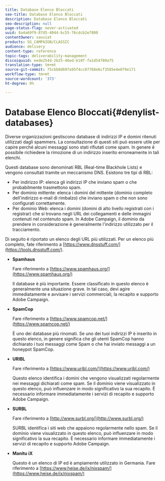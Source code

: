 ```yaml
---
title: Database Elenco Bloccati
seo-title: Database Elenco Bloccati
description: Database Elenco Bloccati
seo-description: null
page-status-flag: never-activated
uuid: 8a4a69f9-87d5-4044-bc55-76cdcb2e7800
contentOwner: sauviat
products: SG_CAMPAIGN/CLASSIC
audience: delivery
content-type: reference
topic-tags: deliverability-management
discoiquuid: eede254d-2b25-46ed-b10f-fa1d54780a75
translation-type: tm+mt
source-git-commit: 75cbb8d697a95f4cc07768e6cf3585e4e079e171
workflow-type: tm+mt
source-wordcount: '373'
ht-degree: 0%

---
```



# Database Elenco Bloccati{#denylist-databases}

Diverse organizzazioni gestiscono database di indirizzi IP e domini ritenuti utilizzati dagli spammers. La consultazione di questi siti può essere utile per capire perché alcuni messaggi sono stati rifiutati come spam. In genere è possibile richiedere la rimozione di un indirizzo inserito erroneamente in tali elenchi.

Questi database sono denominati RBL (Real-time Blackhole Lists) e vengono consultati tramite un meccanismo DNS. Esistono tre tipi di RBL:

* Per indirizzo IP: elenca gli indirizzi IP che inviano spam o che probabilmente trasmettono spam.
* Per dominio mittente: elenca i domini del mittente (dominio completo dell&#39;indirizzo e-mail di rimbalzo) che inviano spam o che non sono configurati correttamente.
* Per dominio Web: elenca i domini (domini di alto livello registrati con i registrar) che si trovano negli URL dei collegamenti e delle immagini contenuti nel contenuto spam. In  Adobe Campaign, il dominio da prendere in considerazione è generalmente l&#39;indirizzo utilizzato per il tracciamento.

Di seguito è riportato un elenco degli URL più utilizzati. Per un elenco più completo, fate riferimento a [https://www.dnsstuff.com/](https://tools.dnsstuff.com/).

* **Spamhaus**

   Fare riferimento a [https://www.spamhaus.org/](https://www.spamhaus.org/)

   Il database è più importante. Essere classificato in questo elenco è generalmente una situazione grave. In tal caso, devi agire immediatamente e avvisare i servizi commerciali, la recapito e  supporto Adobe Campaign.

* **SpamCop**

   Fare riferimento a [https://www.spamcop.net/](https://www.spamcop.net/)

   È uno dei database più rinomati. Se uno dei tuoi indirizzi IP è inserito in questo elenco, in genere significa che gli utenti SpamCop hanno dichiarato i tuoi messaggi come Spam o che hai inviato messaggi a un honeypot SpamCop.

* **URIBL**

   Fare riferimento a [https://www.uribl.com/](https://www.uribl.com/)

   Questo elenco identifica i domini che vengono visualizzati regolarmente nei messaggi dichiarati come spam. Se il dominio viene visualizzato in questo elenco, può influenzare in modo significativo la sua recapito. È necessario informare immediatamente i servizi di recapito e  supporto Adobe Campaign.

* **SURBL**

   Fare riferimento a [http://www.surbl.org/](http://www.surbl.org/)

   SURBL identifica i siti web che appaiono regolarmente nello spam. Se il dominio viene visualizzato in questo elenco, può influenzare in modo significativo la sua recapito. È necessario informare immediatamente i servizi di recapito e  supporto Adobe Campaign.

* **Manitu iX**

   Questo è un elenco di IP ed è ampiamente utilizzato in Germania. Fare riferimento a [https://www.heise.de/ix/nixspam/](https://www.heise.de/ix/nixspam/)

<!--* SORBS

  [https://www.nl.sorbs.net](https://www.nl.sorbs.net) compiles a list of IP addresses that are reputed to be dynamic IP address (i.e. attributed temporarily to ISP subscribers) or "open relay" addresses. Certain domains check whether the IP address of a sender is not listed on this site before accepting email. Checking the IP addresses on this site can prove useful.-->